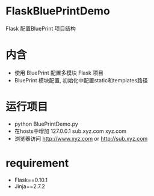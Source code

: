 FlaskBluePrintDemo
==================

Flask 配置BluePrint 项目结构

# 内含
* 使用 BluePrint 配置多模块 Flask 项目
* BluePrint 模块配置, 初始化中配置static和templates路径

# 运行项目
* python BluePrintDemo.py
* 在hosts中增加  127.0.0.1 sub.xyz.com xyz.com
* 浏览器访问 http://www.xyz.com or http://sub.xyz.com

# requirement
* Flask==0.10.1
* Jinja==2.7.2
